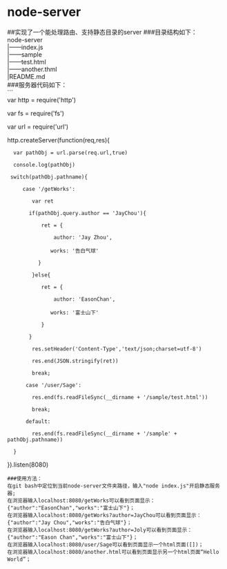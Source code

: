 # node-server
##实现了一个能处理路由、支持静态目录的server
###目录结构如下：  
   node-server  
      |——index.js  
      |——sample  
           |——test.html  
           |——another.thml  
      |README.md    
###服务器代码如下：  
\```  
var http = require('http')
  
  var fs = require('fs')
  
  var url = require('url')

  
  http.createServer(function(req,res){
      
      var pathObj = url.parse(req.url,true)
      
      console.log(pathObj)
     
     switch(pathObj.pathname){
         
         case '/getWorks':
            
            var ret
           
           if(pathObj.query.author == 'JayChou'){
               
               ret = {
                   
                   author: 'Jay Zhou',
                  
                  works: '告白气球'
              
              }
            
            }else{
               
               ret = {
                   
                   author: 'EasonChan',
                  
                  works: '富士山下'
               
               }
           
           }
            
            res.setHeader('Content-Type','text/json;charset=utf-8')
            
            res.end(JSON.stringify(ret))
            
            break;
          
          case '/user/Sage':
            
            res.end(fs.readFileSync(__dirname + '/sample/test.html'))
            
            break;
          
          default:
            
            res.end(fs.readFileSync(__dirname + '/sample' + pathObj.pathname))
      
      }
  
  }).listen(8080)  
```\
###使用方法：  
在git bash中定位到当前node-server文件夹路径，输入"node index.js"开启静态服务器;  
在浏览器输入localhost:8080/getWorks可以看到页面显示：{"author":"EasonChan","works":"富士山下"}；  
在浏览器输入localhost:8080/getWorks?author=JayChou可以看到页面显示：{"author":"Jay Chou","works":"告白气球"}； 
在浏览器输入localhost:8080/getWorks?author=Joly可以看到页面显示：{"author":"Eason Chan","works":"富士山下"}；  
在浏览器输入localhost:8080/user/Sage可以看到页面显示一个html页面([])；  
在浏览器输入localhost:8080/another.html可以看到页面显示另一个html页面“Hello World”；
